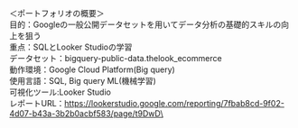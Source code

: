 ＜ポートフォリオの概要＞\
目的：Googleの一般公開データセットを用いてデータ分析の基礎的スキルの向上を狙う\
重点：SQLとLooker Studioの学習\
データセット：bigquery-public-data.thelook_ecommerce\
動作環境：Google Cloud Platform(Big query)\
使用言語：SQL, Big query ML(機械学習)\
可視化ツール:Looker Studio\
レポートURL：https://lookerstudio.google.com/reporting/7fbab8cd-9f02-4d07-b43a-3b2b0acbf583/page/t9DwD\
